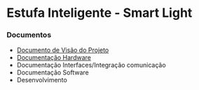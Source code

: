 # Estufa Inteligente - Smart Light

### Documentos
 - [Documento de Visão do Projeto](1-visao/index.md)
 - [Documentação Hardware](Hardware.md)
 - Documentação Interfaces/Integração comunicação
 - Documentação Software
 - Desenvolvimento
